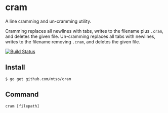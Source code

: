 # cram

A line cramming and un-cramming utility.

Cramming replaces all newlines with tabs, writes to the filename plus `.cram`, and deletes the given file.
Un-cramming replaces all tabs with newlines, writes to the filename removing `.cram`, and deletes the given file.

[![Build Status](https://travis-ci.org/mtso/cram.svg?branch=master)](https://travis-ci.org/mtso/cram)

## Install

```
$ go get github.com/mtso/cram
```

## Command

```
cram [filepath]
```
